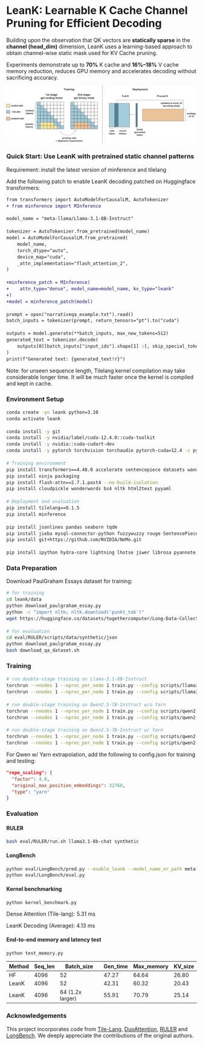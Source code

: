 # LeanK: Learnable K Cache Channel Pruning for Efficient Decoding

Building upon the observation that QK vectors are **statically sparse** in the **channel (head_dim)** dimension, LeanK uses a learning-based approach to obtain channel-wise static mask used for KV Cache pruning. 

Experiments demonstrate up to **70%** K cache and **16%–18%** V cache memory reduction, reduces GPU memory and accelerates decoding without sacrificing accuracy.

<p align="center">
  <img src="./assets/leank_method.png"=width="700">
</p>


### Quick Start: Use LeanK with pretrained static channel patterns

Requirement: install the latest version of minference and tilelang

Add the following patch to enable LeanK decoding patched on Huggingface transformers: 

```diff
from transformers import AutoModelForCausalLM, AutoTokenizer
+ from minference import MInference

model_name = "meta-llama/Llama-3.1-8B-Instruct"

tokenizer = AutoTokenizer.from_pretrained(model_name)
model = AutoModelForCausalLM.from_pretrained(
    model_name,
    torch_dtype="auto",
    device_map="cuda",
    _attn_implementation="flash_attention_2",
)

+minference_patch = MInference(
+    attn_type="dense", model_name=model_name, kv_type="leank"
+)
+model = minference_patch(model)

prompt = open("narrativeqa_example.txt").read()
batch_inputs = tokenizer(prompt, return_tensors="pt").to("cuda")

outputs = model.generate(**batch_inputs, max_new_tokens=512)
generated_text = tokenizer.decode(
    outputs[0][batch_inputs["input_ids"].shape[1] :], skip_special_tokens=True
)
print(f"Generated text: {generated_text!r}")
```

Note: for unseen sequence length, Tilelang kernel compilation may take considerable longer time. It will be much faster once the kernel is compiled and kept in cache. 

### Environment Setup

```bash
conda create -yn leank python=3.10
conda activate leank

conda install -y git
conda install -y nvidia/label/cuda-12.4.0::cuda-toolkit
conda install -y nvidia::cuda-cudart-dev
conda install -y pytorch torchvision torchaudio pytorch-cuda=12.4 -c pytorch -c nvidia

# Training environment
pip install transformers==4.48.0 accelerate sentencepiece datasets wandb zstandard matplotlib huggingface_hub==0.25.2
pip install ninja packaging
pip install flash-attn==2.7.1.post4 --no-build-isolation
pip install cloudpickle wonderwords bs4 nltk html2text pyyaml

# Deployment and evaluation
pip install tilelang==0.1.5
pip install minference

pip install jsonlines pandas seaborn tqdm 
pip install jieba mysql-connector-python fuzzywuzzy rouge SentencePiece 
pip install git+https://github.com/NVIDIA/NeMo.git 

pip install ipython hydra-core lightning lhotse jiwer librosa pyannote.core pyannote-core webdataset editdistance pyannote.metrics tenacity 
```


### Data Preparation
Download PaulGraham Essays dataset for training:

```bash
# for training
cd leank/data
python download_paulgraham_essay.py 
python -c "import nltk; nltk.download('punkt_tab')"
wget https://huggingface.co/datasets/togethercomputer/Long-Data-Collections/resolve/main/fine-tune/booksum.jsonl.zst

# for evaluation
cd eval/RULER/scripts/data/synthetic/json 
python download_paulgraham_essay.py 
bash download_qa_dataset.sh 
```

### Training

```bash
# run double-stage training on Llama-3.1-8B-Instruct
torchrun --nnodes 1 --nproc_per_node 1 train.py --config scripts/llama3.1-8b.yaml
torchrun --nnodes 1 --nproc_per_node 1 train.py --config scripts/llama3.1-8b.yaml --stage2 

# run double-stage training on Qwen2.5-7B-Instruct w/o Yarn
torchrun --nnodes 1 --nproc_per_node 1 train.py --config scripts/qwen2.5-7b.yaml
torchrun --nnodes 1 --nproc_per_node 1 train.py --config scripts/qwen2.5-7b.yaml --stage2 

# run double-stage training on Qwen2.5-7B-Instruct w/ Yarn
torchrun --nnodes 1 --nproc_per_node 1 train.py --config scripts/qwen2.5-7b-yarn.yaml
torchrun --nnodes 1 --nproc_per_node 1 train.py --config scripts/qwen2.5-7b-yarn.yaml --stage2 
```

For Qwen w/ Yarn extrapolation, add the following to config.json for training and testing: 

```json
"rope_scaling": {
  "factor": 4.0,
  "original_max_position_embeddings": 32768,
  "type": "yarn"
}
```

### Evaluation

#### RULER

```bash
bash eval/RULER/run.sh llama3.1-8b-chat synthetic
```

#### LongBench

```bash
python eval/LongBench/pred.py --enable_leank --model_name_or_path meta-llama/Meta-Llama-3.1-8B-Instruct
python eval/LongBench/eval.py
```

#### Kernel benchmarking

```bash
python kernel_benchmark.py
```

Dense Attention (Tile-lang): 5.31 ms

LeanK Decoding (Average): 4.13 ms

#### End-to-end memory and latency test

```bash
python test_memory.py
```

| Method | Seq_len | Batch_size | Gen_time | Max_memory | KV_size |
| --- | --- | --- | --- | --- | --- | 
| HF | 4096 | 52 | 47.27 | 64.64 | 26.80 |
| LeanK | 4096 | 52 | 42.31 | 60.32 | 20.43 |
| LeanK | 4096 | 64 (1.2x larger) | 55.91 | 70.79 | 25.14 |


### Acknowledgements

This project incorporates code from [Tile-Lang](https://github.com/tile-ai/tilelang), [DuoAttention](https://github.com/mit-han-lab/duo-attention), [RULER](https://github.com/NVIDIA/RULER) and [LongBench](https://github.com/THUDM/LongBench). We deeply appreciate the contributions of the original authors.

